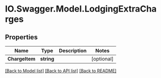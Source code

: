 # IO.Swagger.Model.LodgingExtraCharges
## Properties

Name | Type | Description | Notes
------------ | ------------- | ------------- | -------------
**ChargeItem** | **string** |  | [optional] 

[[Back to Model list]](../README.md#documentation-for-models) [[Back to API list]](../README.md#documentation-for-api-endpoints) [[Back to README]](../README.md)

